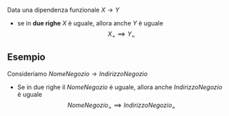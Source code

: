 Data una dipendenza funzionale $X\to Y$ 
- se in **due righe** $X$ è uguale, allora anche $Y$ è uguale $$X_{=}\implies Y_{=}$$
## Esempio 
Consideriamo $NomeNegozio\to IndirizzoNegozio$
- Se in due righe il $NomeNegozio$ è uguale, allora anche $IndirizzoNegozio$ è uguale $$NomeNegozio_{=}\implies IndirizzoNegozio_{=}$$